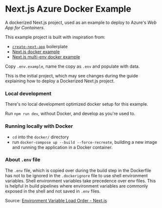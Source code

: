 # Next.js Azure Docker Example

A dockerized Next.js project, used as an example to deploy to Azure's _Web App for Containers_.

This example project is built with inspiration from:

- [`create-next-app`](https://nextjs.org/docs/api-reference/create-next-app) boilerplate
- [Next.js docker example](https://github.com/vercel/next.js/blob/canary/examples/with-docker/Dockerfile)
- [Next.js multi-env docker example](https://github.com/vercel/next.js/blob/canary/examples/with-docker-multi-env/docker/development/docker-compose.yml)

Copy `.env.example`, name the copy as `.env` and populate with data.

This is the initial project, which may see changes during the guide explaining how to deploy a Dockerized Next.js project.

### Local development

There's no local development optimized docker setup for this example.

Run `npm run dev`, without Docker, and develop as you're used to.

### Running locally with Docker

- `cd` into the `docker/` directory
- run `docker-compose up --build --force-recreate`, building a new image and running the application in a Docker container.

### About `.env` file

The `.env` file, which is copied over during the build step in the Dockerfile has not to be ignored in the `.dockerignore` file to use shell environment variables. Shell environment variables take precedence over env files. This is helpful in build pipelines where environment variables are commonly exposed in the shell and not saved in `.env` files.

Source: [Environment Variable Load Order - Next.js](https://nextjs.org/docs/basic-features/environment-variables#environment-variable-load-order)
